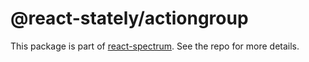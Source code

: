 # @react-stately/actiongroup

This package is part of [react-spectrum](https://github.com/adobe-private/react-spectrum-v3). See the repo for more details.
